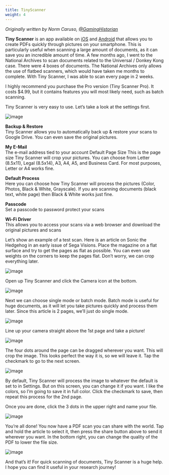 ```yaml
---
title: TinyScanner
weight: 4
---
```


_Originally written by Norm Caruso, [@GamingHistorian](https://twitter.com/@GamingHistorian)_

**Tiny Scanner** is an app available on [iOS](https://apps.apple.com/us/app/scanner-app-scan-pdf-document/id595563753) and [Android](https://play.google.com/store/apps/details?id=com.appxy.tinyscanner&hl=en_US) that allows you to create PDFs quickly through pictures on your smartphone. This is particularly useful when scanning a large amount of documents, as it can save you an incredible amount of time. A few months ago, I went to the National Archives to scan documents related to the Universal / Donkey Kong case. There were 4 boxes of documents. The National Archives only allows the use of flatbed scanners, which would have taken me months to complete. With Tiny Scanner, I was able to scan every page in 2 weeks.

I highly recommend you purchase the Pro version (Tiny Scanner Pro). It costs $4.99, but it contains features you will most likely need, such as batch scanning.

Tiny Scanner is very easy to use. Let’s take a look at the settings first.

![image](/img/tinyscanner/settings.png?width=40pc)

**Backup & Restore**  
Tiny Scanner allows you to automatically back up & restore your scans to Google Drive. You can even save the original pictures. 

**My E-Mail**  
The e-mail address tied to your account
Default Page Size
This is the page size Tiny Scanner will crop your pictures. You can choose from Letter (8.5x11), Legal (8.5x14), A3, A4, A5, and Business Card. For most purposes, Letter or A4 works fine.

**Default Process**  
Here you can choose how Tiny Scanner will process the pictures (Color, Photos, Black & White, Grayscale). If you are scanning documents (black text, white page) then Black & White works just fine.

**Passcode**  
Set a passcode to password protect your scans

**Wi-Fi Driver**  
This allows you to access your scans via a web browser and download the original pictures and scans

Let’s show an example of a test scan. Here is an article on Sonic the Hedgehog in an early issue of Sega Visions. Place the magazine on a flat surface and try to get the pages as flat as possible. You can even use weights on the corners to keep the pages flat. Don’t worry, we can crop everything later.

![image](/img/tinyscanner/magazine-on-table.png?width=40pc)

Open up Tiny Scanner and click the Camera icon at the bottom.

![image](/img/tinyscanner/camera-button.png?width=40pc)

Next we can choose single mode or batch mode. Batch mode is useful for huge documents, as it will let you take pictures quickly and process them later. Since this article is 2 pages, we’ll just do single mode. 

![image](/img/tinyscanner/batch-or-single.png?width=40pc)

Line up your camera straight above the 1st page and take a picture!

![image](/img/tinyscanner/alignment.png?width=40pc)

The four dots around the page can be dragged wherever you want. This will crop the image. This looks perfect the way it is, so we will leave it. Tap the checkmark to go to the next screen.

![image](/img/tinyscanner/checkmark-to-save.png?width=40pc)

By default, Tiny Scanner will process the image to whatever the default is set to in Settings. But on this screen, you can change it if you want. I like the colors, so I’m going to save it in full color. Click the checkmark to save, then repeat this process for the 2nd page.

Once you are done, click the 3 dots in the upper right and name your file.

![image](/img/tinyscanner/naming.png?width=40pc)

You’re all done! You now have a PDF scan you can share with the world. Tap and hold the article to select it, then press the share button above to send it wherever you want. In the bottom right, you can change the quality of the PDF to lower the file size.

![image](/img/tinyscanner/sharing.png?width=40pc)

And that’s it! For quick scanning of documents, Tiny Scanner is a huge help. I hope you can find it useful in your research journey!
